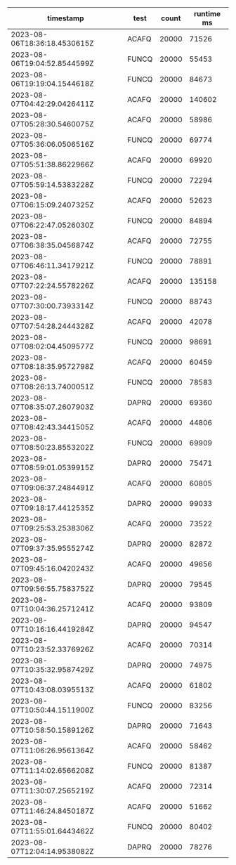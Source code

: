 timestamp | test | count | runtime ms
---- | ---- | ---- | ----
2023-08-06T18:36:18.4530615Z | ACAFQ | 20000 | 71526
2023-08-06T19:04:52.8544599Z | FUNCQ | 20000 | 55453
2023-08-06T19:19:04.1544618Z | FUNCQ | 20000 | 84673
2023-08-07T04:42:29.0426411Z | ACAFQ | 20000 | 140602
2023-08-07T05:28:30.5460075Z | ACAFQ | 20000 | 58986
2023-08-07T05:36:06.0506516Z | FUNCQ | 20000 | 69774
2023-08-07T05:51:38.8622966Z | ACAFQ | 20000 | 69920
2023-08-07T05:59:14.5383228Z | FUNCQ | 20000 | 72294
2023-08-07T06:15:09.2407325Z | ACAFQ | 20000 | 52623
2023-08-07T06:22:47.0526030Z | FUNCQ | 20000 | 84894
2023-08-07T06:38:35.0456874Z | ACAFQ | 20000 | 72755
2023-08-07T06:46:11.3417921Z | FUNCQ | 20000 | 78891
2023-08-07T07:22:24.5578226Z | ACAFQ | 20000 | 135158
2023-08-07T07:30:00.7393314Z | FUNCQ | 20000 | 88743
2023-08-07T07:54:28.2444328Z | ACAFQ | 20000 | 42078
2023-08-07T08:02:04.4509577Z | FUNCQ | 20000 | 98691
2023-08-07T08:18:35.9572798Z | ACAFQ | 20000 | 60459
2023-08-07T08:26:13.7400051Z | FUNCQ | 20000 | 78583
2023-08-07T08:35:07.2607903Z | DAPRQ | 20000 | 69360
2023-08-07T08:42:43.3441505Z | ACAFQ | 20000 | 44806
2023-08-07T08:50:23.8553202Z | FUNCQ | 20000 | 69909
2023-08-07T08:59:01.0539915Z | DAPRQ | 20000 | 75471
2023-08-07T09:06:37.2484491Z | ACAFQ | 20000 | 60805
2023-08-07T09:18:17.4412535Z | DAPRQ | 20000 | 99033
2023-08-07T09:25:53.2538306Z | ACAFQ | 20000 | 73522
2023-08-07T09:37:35.9555274Z | DAPRQ | 20000 | 82872
2023-08-07T09:45:16.0420243Z | ACAFQ | 20000 | 49656
2023-08-07T09:56:55.7583752Z | DAPRQ | 20000 | 79545
2023-08-07T10:04:36.2571241Z | ACAFQ | 20000 | 93809
2023-08-07T10:16:16.4419284Z | DAPRQ | 20000 | 94547
2023-08-07T10:23:52.3376926Z | ACAFQ | 20000 | 70314
2023-08-07T10:35:32.9587429Z | DAPRQ | 20000 | 74975
2023-08-07T10:43:08.0395513Z | ACAFQ | 20000 | 61802
2023-08-07T10:50:44.1511900Z | FUNCQ | 20000 | 83256
2023-08-07T10:58:50.1589126Z | DAPRQ | 20000 | 71643
2023-08-07T11:06:26.9561364Z | ACAFQ | 20000 | 58462
2023-08-07T11:14:02.6566208Z | FUNCQ | 20000 | 81387
2023-08-07T11:30:07.2565219Z | ACAFQ | 20000 | 72314
2023-08-07T11:46:24.8450187Z | ACAFQ | 20000 | 51662
2023-08-07T11:55:01.6443462Z | FUNCQ | 20000 | 80402
2023-08-07T12:04:14.9538082Z | DAPRQ | 20000 | 78276
